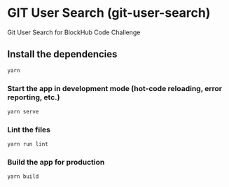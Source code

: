 # GIT User Search (git-user-search)

Git User Search for BlockHub Code Challenge

## Install the dependencies
```bash
yarn
```

### Start the app in development mode (hot-code reloading, error reporting, etc.)
```bash
yarn serve
```

### Lint the files
```bash
yarn run lint
```

### Build the app for production
```bash
yarn build
```
